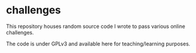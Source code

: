 # challenges
This repository houses random source code I wrote to pass various online challenges.

The code is under GPLv3 and available here for teaching/learning purposes.

